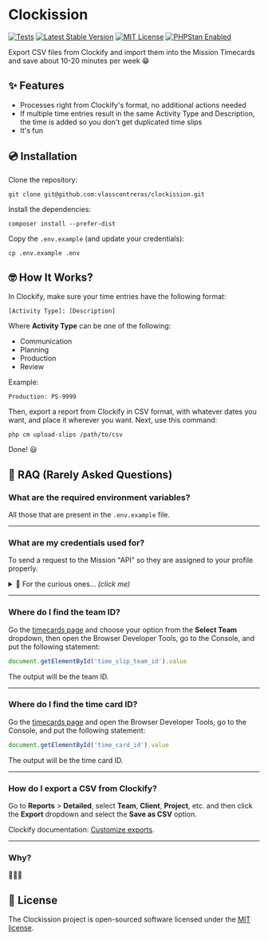 # Clockission

[![Tests](https://github.com/vlasscontreras/clockission/actions/workflows/tests.yml/badge.svg)](https://github.com/vlasscontreras/clockission/actions/workflows/tests.yml)
[![Latest Stable Version](https://img.shields.io/github/v/release/vlasscontreras/clockission?style=flat)](https://github.com/vlasscontreras/clockission/releases/latest)
[![MIT License](https://img.shields.io/apm/l/atomic-design-ui.svg?style=flat)](https://github.com/vlasscontreras/clockission/blob/main/LICENSE.md)
[![PHPStan Enabled](https://img.shields.io/badge/PHPStan-level%209-brightgreen.svg?style=flat)](https://github.com/vlasscontreras/clockission/actions/workflows/tests.yml)

Export CSV files from Clockify and import them into the Mission Timecards and save about 10-20 minutes per week 😁

## ✨ Features

* Processes right from Clockify's format, no additional actions needed
* If multiple time entries result in the same Activity Type and Description, the time is added so you don't get duplicated time slips
* It's fun

## 💿 Installation

Clone the repository:

```shell
git clone git@github.com:vlasscontreras/clockission.git
```

Install the dependencies:

```shell
composer install --prefer-dist
```

Copy the `.env.example` (and update your credentials):

```shell
cp .env.example .env
```

## 🤓 How It Works?

In Clockify, make sure your time entries have the following format:

```
[Activity Type]: [Description]
```

Where **Activity Type** can be one of the following:

- Communication
- Planning
- Production
- Review

Example:

```
Production: PS-9999
```

Then, export a report from Clockify in CSV format, with whatever dates you want, and place it wherever you want. Next, use this command:

```shell
php cm upload-slips /path/to/csv
```

Done! 😃

## 🤔 RAQ (Rarely Asked Questions)

### What are the required environment variables?

All those that are present in the `.env.example` file.

---

### What are my credentials used for?

To send a request to the Mission "API" so they are assigned to your profile properly.

<details>
<summary>👀 For the curious ones... <em>(click me)</em></summary>
<br>
You can see more details about the usage of your credentials and the interaction with the Mission "API" in the <code>src/Mission/Commands/UploadSlips.php</code> and <code>src/Mission/Client.php</code> files.
</details>

---

### Where do I find the team ID?

Go the [timecards page](https://app.mission.dev/platform/time_cards) and choose your option from the **Select Team** dropdown, then open the Browser Developer Tools, go to the Console, and put the following statement:

```javascript
document.getElementById('time_slip_team_id').value
```

The output will be the team ID.

---

### Where do I find the time card ID?

Go the [timecards page](https://app.mission.dev/platform/time_cards) and open the Browser Developer Tools, go to the Console, and put the following statement:

```javascript
document.getElementById('time_card_id').value
```

The output will be the time card ID.

---

### How do I export a CSV from Clockify?

Go to **Reports** > **Detailed**, select **Team**, **Client**, **Project**, etc. and then click the **Export** dropdown and select the **Save as CSV** option.

Clockify documentation: [Customize exports](https://clockify.me/help/extra-features/customize-exports).

---

### Why?

🤷🏻‍♂️

## 📄 License

The Clockission project is open-sourced software licensed under the [MIT license](LICENSE.md).
